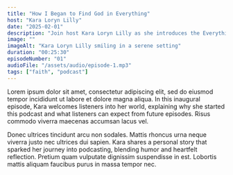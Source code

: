 ```yaml
---
title: "How I Began to Find God in Everything"
host: "Kara Loryn Lilly"
date: "2025-02-01"
description: "Join host Kara Loryn Lilly as she introduces the Everything is Grace Podcast, sharing her vision for exploring faith, life, and grace in everyday moments."
image: ""
imageAlt: "Kara Loryn Lilly smiling in a serene setting"
duration: "00:25:30"
episodeNumber: "01"
audioFile: "/assets/audio/episode-1.mp3"
tags: ["faith", "podcast"]
---
```


Lorem ipsum dolor sit amet, consectetur adipiscing elit, sed do eiusmod tempor incididunt ut labore et dolore magna aliqua. In this inaugural episode, Kara welcomes listeners into her world, explaining why she started this podcast and what listeners can expect from future episodes. Risus commodo viverra maecenas accumsan lacus vel.

Donec ultrices tincidunt arcu non sodales. Mattis rhoncus urna neque viverra justo nec ultrices dui sapien. Kara shares a personal story that sparked her journey into podcasting, blending humor and heartfelt reflection. Pretium quam vulputate dignissim suspendisse in est. Lobortis mattis aliquam faucibus purus in massa tempor nec.
